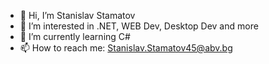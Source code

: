 - 👋 Hi, I’m Stanislav Stamatov
- 👀 I’m interested in .NET, WEB Dev, Desktop Dev and more
- 🌱 I’m currently learning C#
- 📫 How to reach me: Stanislav.Stamatov45@abv.bg

<!---
StanchosCodes/StanchosCodes is a ✨ special ✨ repository because its `README.md` (this file) appears on your GitHub profile.
You can click the Preview link to take a look at your changes.
--->

